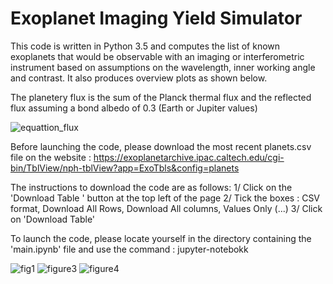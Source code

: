 # Exoplanet Imaging Yield Simulator

This code is written in Python 3.5 and computes the list of known exoplanets that would be observable with an imaging or interferometric instrument based on assumptions on the wavelength, inner working angle and contrast. It also produces overview plots as shown below.

The planetery flux is the sum of the Planck thermal flux and the reflected flux assuming a bond albedo of 0.3 (Earth or Jupiter values) 

![equattion_flux](https://user-images.githubusercontent.com/43030278/45496411-ac070d00-b775-11e8-9b6d-5d5546ca4472.png)

Before launching the code, please download the most recent planets.csv file on the website : https://exoplanetarchive.ipac.caltech.edu/cgi-bin/TblView/nph-tblView?app=ExoTbls&config=planets

The instructions to download the code are as follows:
1/ Click on the 'Download Table ' button at the top left of the page
2/ Tick the boxes : CSV format, Download All Rows, Download All columns, Values Only (...)
3/ Click on 'Download Table'

To launch the code, please locate yourself in the directory containing the 'main.ipynb' file and use the command : jupyter-notebokk

![fig1](https://user-images.githubusercontent.com/43030278/45622134-3e175a00-ba83-11e8-8a94-1d35d35bd594.png)
![figure3](https://user-images.githubusercontent.com/43030278/45497382-effb1180-b777-11e8-8836-67a8abe94be1.png)
![figure4](https://user-images.githubusercontent.com/43030278/45350412-06f10680-b5b4-11e8-9282-579457a1ea6e.png)
